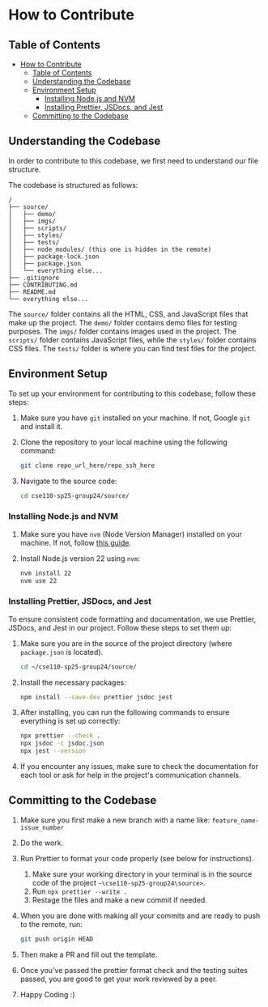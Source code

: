 # How to Contribute

## Table of Contents

- [How to Contribute](#how-to-contribute)
  - [Table of Contents](#table-of-contents)
  - [Understanding the Codebase](#understanding-the-codebase)
  - [Environment Setup](#environment-setup)
    - [Installing Node.js and NVM](#installing-nodejs-and-nvm)
    - [Installing Prettier, JSDocs, and Jest](#installing-prettier-jsdocs-and-jest)
  - [Committing to the Codebase](#committing-to-the-codebase)

## Understanding the Codebase

In order to contribute to this codebase, we first need to understand our file structure.

The codebase is structured as follows:

```ascii
/
├── source/
│   ├── demo/
│   ├── imgs/
│   ├── scripts/
│   ├── styles/
│   ├── tests/
│   ├── node_modules/ (this one is hidden in the remote)
│   ├── package-lock.json
│   ├── package.json
│   └── everything else...
├── .gitignore
├── CONTRIBUTING.md
├── README.md
└── everything else...
```

The `source/` folder contains all the HTML, CSS, and JavaScript files that make up the project. The `demo/` folder contains demo files for testing purposes. The `imgs/` folder contains images used in the project. The `scripts/` folder contains JavaScript files, while the `styles/` folder contains CSS files. The `tests/` folder is where you can find test files for the project.

## Environment Setup

To set up your environment for contributing to this codebase, follow these steps:

1. Make sure you have `git` installed on your machine. If not, Google `git` and install it.
2. Clone the repository to your local machine using the following command:

   ```bash
   git clone repo_url_here/repo_ssh_here
   ```

3. Navigate to the source code:

   ```bash
   cd cse110-sp25-group24/source/
   ```

### Installing Node.js and NVM

1. Make sure you have `nvm` (Node Version Manager) installed on your machine. If not, follow [this guide](https://www.freecodecamp.org/news/node-version-manager-nvm-install-guide/).

2. Install Node.js version 22 using `nvm`:

   ```bash
   nvm install 22
   nvm use 22
   ```

### Installing Prettier, JSDocs, and Jest

To ensure consistent code formatting and documentation, we use Prettier, JSDocs, and Jest in our project. Follow these steps to set them up:

1. Make sure you are in the source of the project directory (where `package.json` is located).

   ```bash
   cd ~/cse110-sp25-group24/source/
   ```

2. Install the necessary packages:

   ```bash
   npm install --save-dev prettier jsdoc jest
   ```

3. After installing, you can run the following commands to ensure everything is set up correctly:

   ```bash
   npx prettier --check .
   npx jsdoc -c jsdoc.json
   npx jest --version
   ```

4. If you encounter any issues, make sure to check the documentation for each tool or ask for help in the project's communication channels.

## Committing to the Codebase

1. Make sure you first make a new branch with a name like: `feature_name-issue_number`
2. Do the work.
3. Run Prettier to format your code properly (see below for instructions).
   1. Make sure your working directory in your terminal is in the source code of the project `~\cse110-sp25-group24\source>`.
   2. Run `npx prettier --write .`
   3. Restage the files and make a new commit if needed.
4. When you are done with making all your commits and are ready to push to the remote, run:

   ```bash
   git push origin HEAD
   ```

5. Then make a PR and fill out the template.
6. Once you've passed the prettier format check and the testing suites passed, you are good to get your work reviewed by a peer.
7. Happy Coding :)

